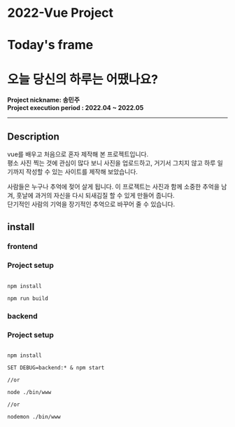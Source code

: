 # 2022-Vue Project
#  Today's frame
#  오늘 당신의 하루는 어땠나요?

**Project nickname: 송민주**  
**Project execution period : 2022.04 ~ 2022.05**
***

## Description

vue를 배우고 처음으로 혼자 제작해 본 프로젝트입니다.  
평소 사진 찍는 것에 관심이 많다 보니 사진을 업로드하고, 거기서 그치지 않고 하루 일기까지 작성할 수 있는 사이트를 제작해 보았습니다. 

사람들은 누구나 추억에 젖어 살게 됩니다. 이 프로젝트는 사진과 함께 소중한 추억을 남겨, 훗날에 과거의 자신을 다시 되새김질 할 수 있게 만들어 줍니다.  
단기적인 사람의 기억을 장기적인 추억으로 바꾸어 줄 수 있습니다.

## install

### frontend

### Project setup

```

npm install

npm run build

```

  

### backend

### Project setup

```

npm install

SET DEBUG=backend:* & npm start

//or

node ./bin/www

//or

nodemon ./bin/www

```
